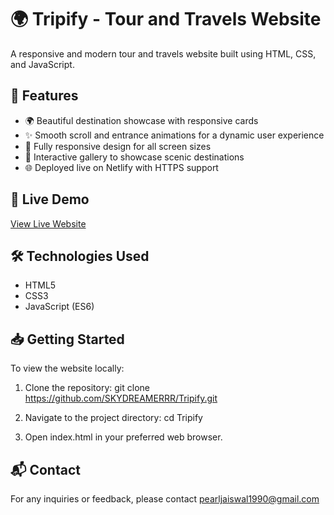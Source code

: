 # 🌍 Tripify - Tour and Travels Website

A responsive and modern tour and travels website built using HTML, CSS, and JavaScript.

## 🚀 Features

- 🌍 Beautiful destination showcase with responsive cards
- ✨ Smooth scroll and entrance animations for a dynamic user experience
- 📱 Fully responsive design for all screen sizes
- 📸 Interactive gallery to showcase scenic destinations
- 🌐 Deployed live on Netlify with HTTPS support

## 📸 Live Demo

[View Live Website](https://tripifyy.netlify.app/)

## 🛠️ Technologies Used

- HTML5
- CSS3
- JavaScript (ES6)

## 📥 Getting Started

To view the website locally:

1. Clone the repository:
   git clone https://github.com/SKYDREAMERRR/Tripify.git

2. Navigate to the project directory:
   cd Tripify

3. Open index.html in your preferred web browser.

## 📬 Contact
For any inquiries or feedback, please contact pearljaiswal1990@gmail.com
